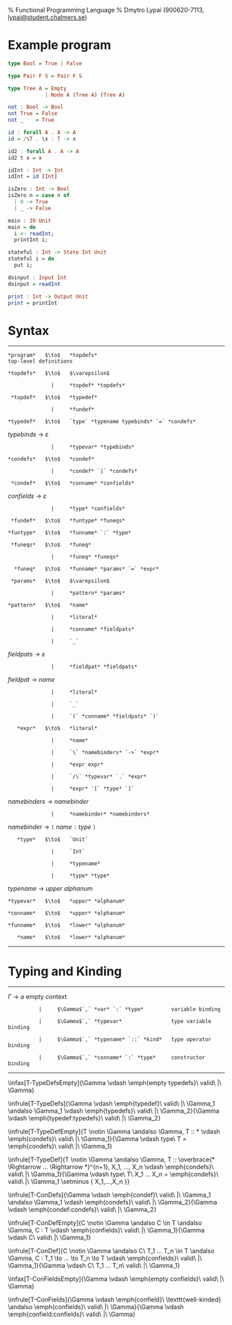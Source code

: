 % Functional Programming Language
% Dmytro Lypai (900620-7113, lypai@student.chalmers.se)

Example program
===============

```haskell
type Bool = True | False

type Pair F S = Pair F S

type Tree A = Empty
            | Node A (Tree A) (Tree A)

not : Bool -> Bool
not True = False
not _    = True

id : forall A . A -> A
id = /\T . \x : T -> x

id2 : forall A . A -> A
id2 t x = x

idInt : Int -> Int
idInt = id [Int]

isZero : Int -> Bool
isZero n = case n of
  | 0 -> True
  | _ -> False

main : IO Unit
main = do
  i <- readInt;
  printInt i;

stateful : Int -> State Int Unit
stateful i = do
  put i;

doinput : Input Int
doinput = readInt

print : Int -> Output Unit
print = printInt

```

Syntax
======

-------------  -------  --------------------------------------------------  -------------------------------
    *program*   $\to$   *topdefs*                                           top-level definitions

    *topdefs*   $\to$   $\varepsilon$

                  |     *topdef* *topdefs*

     *topdef*   $\to$   *typedef*

                  |     *fundef*

    *typedef*   $\to$   `type` *typename typebinds* `=` *condefs*

  *typebinds*   $\to$   $\varepsilon$

                  |     *typevar* *typebinds*

    *condefs*   $\to$   *condef*

                  |     *condef* `|` *condefs*

     *condef*   $\to$   *conname* *confields*

  *confields*   $\to$   $\varepsilon$

                  |     *type* *confields*

     *fundef*   $\to$   *funtype* *funeqs*

    *funtype*   $\to$   *funname* `:` *type*

     *funeqs*   $\to$   *funeq*

                  |     *funeq* *funeqs*

      *funeq*   $\to$   *funname* *params* `=` *expr*

     *params*   $\to$   $\varepsilon$

                  |     *pattern* *params*

    *pattern*   $\to$   *name*

                  |     *literal*

                  |     *conname* *fieldpats*

                  |     `_`

  *fieldpats*   $\to$   $\varepsilon$

                  |     *fieldpat* *fieldpats*

   *fieldpat*   $\to$   *name*

                  |     *literal*

                  |     `_`

                  |     `(` *conname* *fieldpats* `)`

       *expr*   $\to$   *literal*

                  |     *name*

                  |     `\` *namebinders* `->` *expr*

                  |     *expr expr*

                  |     `/\` *typevar* `.` *expr*

                  |     *expr* `[` *type* `]`

*namebinders*   $\to$   *namebinder*

                  |     *namebinder* *namebinders*

 *namebinder*   $\to$   `(` *name* `:` *type* `)`

       *type*   $\to$   `Unit`

                  |     `Int`

                  |     *typename*

                  |     *type* *type*

   *typename*   $\to$   *upper* *alphanum*

    *typevar*   $\to$   *upper* *alphanum*

    *conname*   $\to$   *upper* *alphanum*

    *funname*   $\to$   *lower* *alphanum*

       *name*   $\to$   *lower* *alphanum*
-------------  -------  --------------------------------------------------  -------------------------------

Typing and Kinding
==================

---------  -------  -----------------------------------  -----------------------
 $\Gamma$   $\to$   $\varnothing$                        empty context

              |     $\Gamma$`,` *var* `:` *type*         variable binding

              |     $\Gamma$`,` *typevar*                type variable binding

              |     $\Gamma$`,` *typename* `::` *kind*   type operator binding

              |     $\Gamma$`,` *conname* `:` *type*     constructor binding
---------  -------  -----------------------------------  -----------------------

\infax[T-TypeDefsEmpty]{\Gamma \vdash \emph{empty typedefs}\ valid\ |\ \Gamma}

\infrule[T-TypeDefs]{\Gamma \vdash \emph{typedef}\ valid\ |\ \Gamma_1 \andalso \Gamma_1 \vdash \emph{typedefs}\ valid\ |\ \Gamma_2}{\Gamma \vdash \emph{typedef:typedefs}\ valid\ |\ \Gamma_2}

\infrule[T-TypeDefEmpty]{T \notin \Gamma \andalso \Gamma, T :: * \vdash \emph{condefs}\ valid\ |\ \Gamma_1}{\Gamma \vdash type\ T = \emph{condefs}\ valid\ |\ \Gamma_1}

\infrule[T-TypeDef]{T \notin \Gamma \andalso \Gamma, T :: \overbrace{* \Rightarrow ... \Rightarrow *}^{n+1}, X_1, ..., X_n \vdash \emph{condefs}\ valid\ |\ \Gamma_1}{\Gamma \vdash type\ T\ X_1 ... X_n = \emph{condefs}\ valid\ |\ \Gamma_1 \setminus \{ X_1,...,X_n \}}

\infrule[T-ConDefs]{\Gamma \vdash \emph{condef}\ valid\ |\ \Gamma_1 \andalso \Gamma_1 \vdash \emph{condefs}\ valid\ |\ \Gamma_2}{\Gamma \vdash \emph{condef:condefs}\ valid\ |\ \Gamma_2}

\infrule[T-ConDefEmpty]{C \notin \Gamma \andalso C \in T \andalso \Gamma, C : T \vdash \emph{confields}\ valid\ |\ \Gamma_1}{\Gamma \vdash C\ valid\ |\ \Gamma_1}

\infrule[T-ConDef]{C \notin \Gamma \andalso C\ T_1 ... T_n \in T \andalso \Gamma, C : T_1 \to ... \to T_n \to T \vdash \emph{confields}\ valid\ |\ \Gamma_1}{\Gamma \vdash C\ T_1 ... T_n\ valid\ |\ \Gamma_1}

\infax[T-ConFieldsEmpty]{\Gamma \vdash \emph{empty confields}\ valid\ |\ \Gamma}

\infrule[T-ConFields]{\Gamma \vdash \emph{confield}\ \texttt{well-kinded} \andalso \emph{confields}\ valid\ |\ \Gamma}{\Gamma \vdash \emph{confield:confields}\ valid\ |\ \Gamma}

